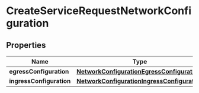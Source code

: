 

# CreateServiceRequestNetworkConfiguration


## Properties

| Name | Type | Description | Notes |
|------------ | ------------- | ------------- | -------------|
|**egressConfiguration** | [**NetworkConfigurationEgressConfiguration**](NetworkConfigurationEgressConfiguration.md) |  |  [optional] |
|**ingressConfiguration** | [**NetworkConfigurationIngressConfiguration**](NetworkConfigurationIngressConfiguration.md) |  |  [optional] |



